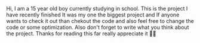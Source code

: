 Hi, I am a 15 year old boy currently studying in school. This is the project I have recently finished It was my one the biggest project and If anyone wants to check it out than chekout the code and also feel free to change the code or some optimization. Also don't forget to write what you think about the project. Thanks for reading this far really appreciate it 🥰🥰
